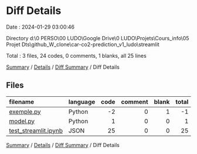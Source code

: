 # Diff Details

Date : 2024-01-29 03:00:46

Directory d:\\0 PERSO\\00 LUDO\\Google Drive\\0 LUDO\\Projets\\Cours_info\\05 Projet Dts\\github_W_clone\\car-co2-prediction_v1_ludo\\streamlit

Total : 3 files,  24 codes, 0 comments, 1 blanks, all 25 lines

[Summary](results.md) / [Details](details.md) / [Diff Summary](diff.md) / Diff Details

## Files
| filename | language | code | comment | blank | total |
| :--- | :--- | ---: | ---: | ---: | ---: |
| [exemple.py](/exemple.py) | Python | -2 | 0 | 1 | -1 |
| [model.py](/model.py) | Python | 1 | 0 | 0 | 1 |
| [test_streamlit.ipynb](/test_streamlit.ipynb) | JSON | 25 | 0 | 0 | 25 |

[Summary](results.md) / [Details](details.md) / [Diff Summary](diff.md) / Diff Details